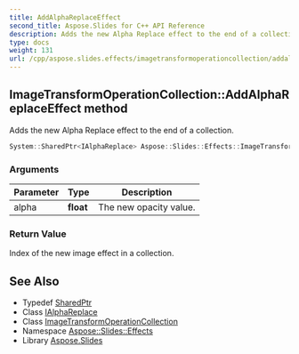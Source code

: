 ```yaml
---
title: AddAlphaReplaceEffect
second_title: Aspose.Slides for C++ API Reference
description: Adds the new Alpha Replace effect to the end of a collection.
type: docs
weight: 131
url: /cpp/aspose.slides.effects/imagetransformoperationcollection/addalphareplaceeffect/
---
```

## ImageTransformOperationCollection::AddAlphaReplaceEffect method


Adds the new Alpha Replace effect to the end of a collection.

```cpp
System::SharedPtr<IAlphaReplace> Aspose::Slides::Effects::ImageTransformOperationCollection::AddAlphaReplaceEffect(float alpha) override
```


### Arguments

| Parameter | Type | Description |
| --- | --- | --- |
| alpha | **float** | The new opacity value. |

### Return Value

Index of the new image effect in a collection.

## See Also

* Typedef [SharedPtr](../../../system/sharedptr/)
* Class [IAlphaReplace](../../ialphareplace/)
* Class [ImageTransformOperationCollection](../)
* Namespace [Aspose::Slides::Effects](../../)
* Library [Aspose.Slides](../../../)
